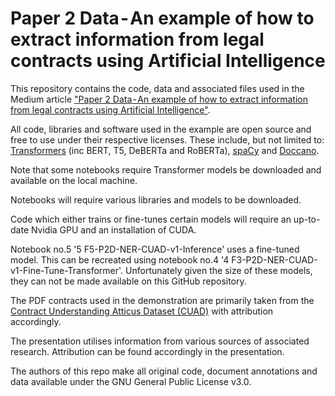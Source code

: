# Paper 2 Data - An example of how to extract information from legal contracts using Artificial Intelligence

This repository contains the code, data and associated files used in the Medium article ["Paper 2 Data - An example of how to extract information from legal contracts using Artificial Intelligence"](https://medium.com/p/476fedd55592/).

All code, libraries and software used in the example are open source and free to use under their respective licenses. These include, but not limited to: [Transformers](https://huggingface.co) (inc BERT, T5, DeBERTa and RoBERTa), [spaCy](https://spacy.io) and [Doccano](https://github.com/doccano/doccano).

Note that some notebooks require Transformer models be downloaded and available on the local machine.

Notebooks will require various libraries and models to be downloaded.

Code which either trains or fine-tunes certain models will require an up-to-date Nvidia GPU and an installation of CUDA.

Notebook no.5 '5 F5-P2D-NER-CUAD-v1-Inference' uses a fine-tuned model. This can be recreated using notebook no.4 '4 F3-P2D-NER-CUAD-v1-Fine-Tune-Transformer'. Unfortunately given the size of these models, they can not be made available on this GitHub repository.

The PDF contracts used in the demonstration are primarily taken from the [Contract Understanding Atticus Dataset (CUAD)](https://www.atticusprojectai.org) with attribution accordingly.

The presentation utilises information from various sources of associated research. Attribution can be found accordingly in the presentation.

The authors of this repo make all original code, document annotations and data available under the GNU General Public License v3.0.
